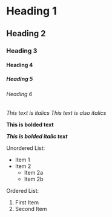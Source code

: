 # Heading 1
## Heading 2
### Heading 3
#### Heading 4
##### Heading 5
###### Heading 6

*This text is italics*
_This text is also italics_

**This is bolded text**

***This is bolded italic text***

Unordered List: 
- Item 1
- Item 2
    - Item 2a
    - Item 2b

Ordered List: 
1. First Item
2. Second Item 